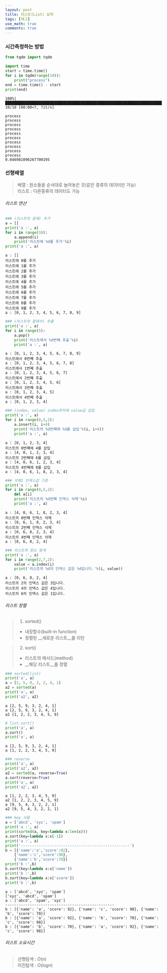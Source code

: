 ```yaml
---
layout: post
title: 리스트(List) 요약
tags: [태그]
use_math: true
comments: true
---
```

### 시간측정하는 방법


```python
from tqdm import tqdm
```


```python
import time
start = time.time()
for i in tqdm(range(10)):
    print("process")
end = time.time() - start
print(end)
```

    100%|██████████████████████████████████████████████████████████████████████████████████████████| 10/10 [00:00<?, ?it/s]

    process
    process
    process
    process
    process
    process
    process
    process
    process
    process
    0.046981096267700195
    

    
    

### 선형배열

> 배열 : 원소들을 순서대로 늘어놓은 것(같은 종류의 데이터만 가능)  
> 리스트 : 다른종류의 데이터도 가능

###### 리스트 연산


```python
### (리스트의 끝에) 추가
a = []
print('a :', a)
for i in range(10):
    a.append(i)
    print('리스트에 %d를 추가'%i)
print('a :', a)
```

    a : []
    리스트에 0를 추가
    리스트에 1를 추가
    리스트에 2를 추가
    리스트에 3를 추가
    리스트에 4를 추가
    리스트에 5를 추가
    리스트에 6를 추가
    리스트에 7를 추가
    리스트에 8를 추가
    리스트에 9를 추가
    a : [0, 1, 2, 3, 4, 5, 6, 7, 8, 9]
    


```python
### (리스트의 끝에서) 추출
print('a :', a)
for i in range(5):
    a.pop()
    print('리스트에서 %d번째 추출'%i)
    print('a :', a)
```

    a : [0, 1, 2, 3, 4, 5, 6, 7, 8, 9]
    리스트에서 0번째 추출
    a : [0, 1, 2, 3, 4, 5, 6, 7, 8]
    리스트에서 1번째 추출
    a : [0, 1, 2, 3, 4, 5, 6, 7]
    리스트에서 2번째 추출
    a : [0, 1, 2, 3, 4, 5, 6]
    리스트에서 3번째 추출
    a : [0, 1, 2, 3, 4, 5]
    리스트에서 4번째 추출
    a : [0, 1, 2, 3, 4]
    


```python
### (index, value) index위치에 value값 삽입
print('a :', a)
for i in range(0,5,2):
    a.insert(i, i+4)
    print('리스트의 %d번째에 %d를 삽입'%(i, i+4))
    print('a :', a)
```

    a : [0, 1, 2, 3, 4]
    리스트의 0번째에 4를 삽입
    a : [4, 0, 1, 2, 3, 4]
    리스트의 2번째에 6를 삽입
    a : [4, 0, 6, 1, 2, 3, 4]
    리스트의 4번째에 8를 삽입
    a : [4, 0, 6, 1, 8, 2, 3, 4]
    


```python
### 삭제1 인덱스값 기준
print('a :', a)
for i in range(0,5,2):
    del a[i]
    print('리스트의 %d번째 인덱스 삭제'%i)
    print('a :', a)
```

    a : [4, 0, 6, 1, 8, 2, 3, 4]
    리스트의 0번째 인덱스 삭제
    a : [0, 6, 1, 8, 2, 3, 4]
    리스트의 2번째 인덱스 삭제
    a : [0, 6, 8, 2, 3, 4]
    리스트의 4번째 인덱스 삭제
    a : [0, 6, 8, 2, 4]
    


```python
### 리스트의 원소 탐색
print('a :', a)
for i in range(2,7,2):
    value = a.index(i)
    print('리스트의 %d의 인덱스 값은 %d입니다.'%(i, value))
```

    a : [0, 6, 8, 2, 4]
    리스트의 2의 인덱스 값은 3입니다.
    리스트의 4의 인덱스 값은 4입니다.
    리스트의 6의 인덱스 값은 1입니다.
    

###### 리스트 정렬
> 1) sorted()  
> - 내장함수(built-in function)  
> - 정렬된 __새로운 리스트__를 리턴

> 2) sort()
> - 리스트의 메서드(method)  
> - __해당 리스트__를 정렬


```python
### sorted(list)
print('a', a)
a = [2, 5, 9, 3, 2, 4, 1]
a2 = sorted(a)
print('a', a)
print('a2', a2)
```

    a [2, 5, 9, 3, 2, 4, 1]
    a [2, 5, 9, 3, 2, 4, 1]
    a2 [1, 2, 2, 3, 4, 5, 9]
    


```python
# list.sort()
print('a', a)
a.sort()
print('a', a)
```

    a [2, 5, 9, 3, 2, 4, 1]
    a [1, 2, 2, 3, 4, 5, 9]
    


```python
### reverse
print('a', a)
print('a2', a2)
a2 = sorted(a, reverse=True)
a.sort(reverse=True)
print('a', a)
print('a2', a2)
```

    a [1, 2, 2, 3, 4, 5, 9]
    a2 [1, 2, 2, 3, 4, 5, 9]
    a [9, 5, 4, 3, 2, 2, 1]
    a2 [9, 5, 4, 3, 2, 2, 1]
    


```python
### key 사용
a = ['abcd', 'xyz', 'spam']
print('a :', a)
print(sorted(a, key=lambda x:len(x)))
a.sort(key=lambda x:x[-1])
print('a :', a)
print('-------------------------------------------------')
b = [{'name':'a','score':92},
    {'name':'c','score':98},
    {'name':'b','score':70}]
print('b :',b)
b.sort(key=lambda x:x['name'])
print('b :',b)
b.sort(key=lambda x:x['score'])
print('b :',b)
```

    a : ['abcd', 'xyz', 'spam']
    ['xyz', 'abcd', 'spam']
    a : ['abcd', 'spam', 'xyz']
    -------------------------------------------------
    b : [{'name': 'a', 'score': 92}, {'name': 'c', 'score': 98}, {'name': 'b', 'score': 70}]
    b : [{'name': 'a', 'score': 92}, {'name': 'b', 'score': 70}, {'name': 'c', 'score': 98}]
    b : [{'name': 'b', 'score': 70}, {'name': 'a', 'score': 92}, {'name': 'c', 'score': 98}]
    

###### 리스트 소요시간
> 선형탐색 : $O(n)$  
> 이진탐색 : $O(log n)$


